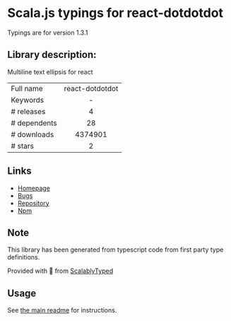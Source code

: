 
# Scala.js typings for react-dotdotdot

Typings are for version 1.3.1

## Library description:
Multiline text ellipsis for react

|                    |                 |
| ------------------ | :-------------: |
| Full name          | react-dotdotdot |
| Keywords           | - |
| # releases         | 4 |
| # dependents       | 28 |
| # downloads        | 4374901 |
| # stars            | 2 |

## Links
- [Homepage](https://github.com/CezaryDanielNowak/React-dotdotdot#readme)
- [Bugs](https://github.com/CezaryDanielNowak/React-dotdotdot/issues)
- [Repository](https://github.com/CezaryDanielNowak/React-dotdotdot)
- [Npm](https://www.npmjs.com/package/react-dotdotdot)
    


## Note
This library has been generated from typescript code from first party type definitions.

Provided with :purple_heart: from [ScalablyTyped](https://github.com/oyvindberg/ScalablyTyped)

## Usage
See [the main readme](../../readme.md) for instructions.


